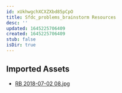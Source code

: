 ```yaml
---
id: xUkhwgchXCXZXbd85pCpO
title: Sfdc_problems_brainstorm Resources
desc: ''
updated: 1645225706409
created: 1645225706409
stub: false
isDir: true
---
```

## Imported Assets
- [RB 2018-07-02 08.jpg](/assets/rb-2018-07-02-08-mfbz40PrNL8q.jpg)
